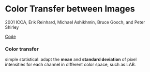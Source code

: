 # Color Transfer between Images

2001 ICCA, Erik Reinhard, Michael Ashikhmin, Bruce Gooch, and Peter Shirley

[Code](https://github.com/jrosebr1/color_transfer)

### Color transfer

simple statistical: adapt the **mean** and **standard deviation** of pixel intensities for each channel in different color space, such as LAB.